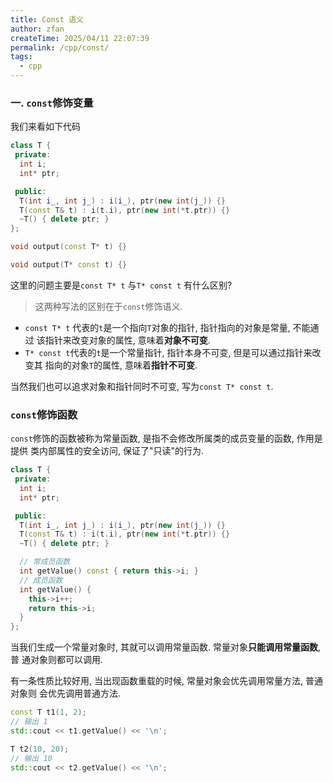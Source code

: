 ```yaml
---
title: Const 语义
author: zfan
createTime: 2025/04/11 22:07:39
permalink: /cpp/const/
tags:
  - cpp
---
```


### 一. `const`修饰变量

我们来看如下代码

```cpp
class T {
 private:
  int i;
  int* ptr;

 public:
  T(int i_, int j_) : i(i_), ptr(new int(j_)) {}
  T(const T& t) : i(t.i), ptr(new int(*t.ptr)) {}
  ~T() { delete ptr; }
};

void output(const T* t) {}

void output(T* const t) {}
```

这里的问题主要是`const T* t` 与`T* const t` 有什么区别?

> 这两种写法的区别在于`const`修饰语义.

- `const T* t` 代表的`t`是一个指向`T`对象的指针, 指针指向的对象是常量, 不能通过
  该指针来改变对象的属性, 意味着**对象不可变**.
- `T* const t`代表的`t`是一个常量指针, 指针本身不可变, 但是可以通过指针来改变其
  指向的对象`T`的属性, 意味着**指针不可变**.

当然我们也可以追求对象和指针同时不可变, 写为`const T* const t`.

### `const`修饰函数

`const`修饰的函数被称为常量函数, 是指不会修改所属类的成员变量的函数, 作用是提供
类内部属性的安全访问, 保证了"只读"的行为.

```cpp
class T {
 private:
  int i;
  int* ptr;

 public:
  T(int i_, int j_) : i(i_), ptr(new int(j_)) {}
  T(const T& t) : i(t.i), ptr(new int(*t.ptr)) {}
  ~T() { delete ptr; }

  // 常成员函数
  int getValue() const { return this->i; }
  // 成员函数
  int getValue() {
    this->i++;
    return this->i;
  }
};
```

当我们生成一个常量对象时, 其就可以调用常量函数. 常量对象**只能调用常量函数**, 普
通对象则都可以调用.

有一条性质比较好用, 当出现函数重载的时候, 常量对象会优先调用常量方法, 普通对象则
会优先调用普通方法.

```cpp
const T t1(1, 2);
// 输出 1
std::cout << t1.getValue() << '\n';

T t2(10, 20);
// 输出 10
std::cout << t2.getValue() << '\n';
```
